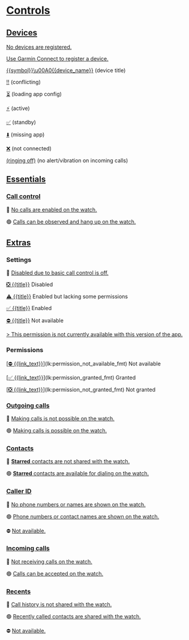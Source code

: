 # [Controls](lk:screen)

## [Devices](lk:devices_group)

[No devices are registered.](lk:no_devices_registered_message)

[Use Garmin Connect to register a device.](lk:no_devices_registered_suggestion)

[{{symbol}}\u00A0{{device_name}}](lk:device_with_symbol_fmt) (device title)

[‼️](lk:device_symbol_conflicting) (conflicting)

[⏳](lk:device_symbol_loading) (loading app config)

[⚡️](lk:device_symbol_active) (active)

[✅](lk:device_symbol_standby) (standby)

[⬇️️️](lk:device_symbol_missing_app) (missing app)

[❌️](lk:device_symbol_not_connected) (not connected)

[(ringing off)](lk:device_suffix_silent) (no alert/vibration on incoming calls)

## [Essentials](lk:essentials_group)

### [Call control](lk:essentials)

🔴 [No calls are enabled on the watch.](lk:essentials_off)

🟢 [Calls can be observed and hang up on the watch.](lk:essentials_on)

## [Extras](lk:extras_group)

### Settings

🔴 [Disabled due to basic call control is off.](lk:disabled_due_to_essentials_are_off)

[❎ {{title}}](lk:preference_disabled_fmt) Disabled

[⚠️ {{title}}](lk:preference_enabled_no_perm_fmt) Enabled but lacking some permissions

[✅ {{title}}](lk:preference_enabled_fmt) Enabled

[⛔️ {{title}}](lk:preference_not_available_fmt) Not available

[> This permission is not currently available with this version of the app.](lk:permission_not_available_rationale)

### Permissions

[[⛔️ {{link_text}}]({{link_url}})](lk:permission_not_available_fmt) Not available

[[✅ {{link_text}}]({{link_url}})](lk:permission_granted_fmt) Granted

[[❎ {{link_text}}]({{link_url}})](lk:permission_not_granted_fmt) Not granted

### [Outgoing calls](lk:outgoing_calls)

🔴 [Making calls is not possible on the watch.](lk:outgoing_calls_off)

🟢 [Making calls is possible on the watch.](lk:outgoing_calls_on)

### [Contacts](lk:starred_contacts)

🔴 [**Starred** contacts are not shared with the watch.](lk:starred_contacts_off)

🟢 [**Starred** contacts are available for dialing on the watch.](lk:starred_contacts_on)

### [Caller ID](lk:call_info)

🔴 [No phone numbers or names are shown on the watch.](lk:call_info_off)

🟢 [Phone numbers or contact names are shown on the watch.](lk:call_info_on)

⛔️ [Not available.](lk:call_info_unavailable)

### [Incoming calls](lk:incoming_calls)

🔴 [Not receiving calls on the watch.](lk:incoming_calls_off)

🟢 [Calls can be accepted on the watch.](lk:incoming_calls_on)

### [Recents](lk:recents)

🔴 [Call history is not shared with the watch.](lk:recents_off)

🟢 [Recently called contacts are shared with the watch.](lk:recents_on)

⛔️ [Not available.](lk:recents_unavailable)

